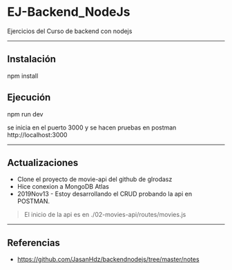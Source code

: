 # EJ-Backend_NodeJs
Ejercicios del Curso de backend con nodejs
___
## Instalación
npm install

## Ejecución
npm run dev

se inicia en el puerto 3000 y se hacen pruebas en postman
http://localhost:3000
___
## Actualizaciones
- Clone el proyecto de movie-api del github de glrodasz
- Hice conexion a MongoDB Atlas
- 2019Nov13 - Estoy desarrollando el CRUD probando la api en POSTMAN.
> El inicio de la api es en ./02-movies-api/routes/movies.js
___
## Referencias
- https://github.com/JasanHdz/backendnodejs/tree/master/notes
